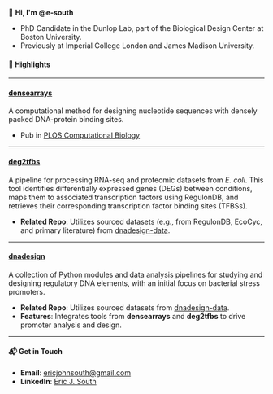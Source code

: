 👋 **Hi, I'm @e-south**  
- PhD Candidate in the Dunlop Lab, part of the Biological Design Center at Boston University.  
- Previously at Imperial College London and James Madison University.

#### 📂 Highlights

---

#### [densearrays](https://github.com/e-south/densearrays)  
A computational method for designing nucleotide sequences with densely packed DNA-protein binding sites.
- Pub in [PLOS Computational Biology](https://doi.org/10.1371/journal.pcbi.1012276)  

---

#### [deg2tfbs](https://github.com/e-south/deg2tfbs)  
A pipeline for processing RNA-seq and proteomic datasets from *E. coli*. This tool identifies differentially expressed genes (DEGs) between conditions, maps them to associated transcription factors using RegulonDB, and retrieves their corresponding transcription factor binding sites (TFBSs).  
- **Related Repo**:  Utilizes sourced datasets (e.g., from RegulonDB, EcoCyc, and primary literature) from [dnadesign-data](https://github.com/e-south/dnadesign-data).

---

#### [dnadesign](https://github.com/e-south/dnadesign)  
A collection of Python modules and data analysis pipelines for studying and designing regulatory DNA elements, with an initial focus on bacterial stress promoters.
- **Related Repo**:  Utilizes sourced datasets from [dnadesign-data](https://github.com/e-south/dnadesign-data).
- **Features**: Integrates tools from **densearrays** and **deg2tfbs** to drive promoter analysis and design.

---

#### 📬 Get in Touch  
- **Email**: [ericjohnsouth@gmail.com](mailto:ericjohnsouth@gmail.com)  
- **LinkedIn**: [Eric J. South](https://www.linkedin.com/in/eric-south-xyz/)

<!--
**e-south/e-south** is a ✨ _special_ ✨ repository because its `README.md` (this file) appears on your GitHub profile.

Here are some ideas to get you started:

- 🔭 I’m currently working on ...
- 🌱 I’m currently learning ...
- 👯 I’m looking to collaborate on ...
- 🤔 I’m looking for help with ...
- 💬 Ask me about ...
- 📫 How to reach me: ...
- 😄 Pronouns: ...
- ⚡ Fun fact: ...
-->
